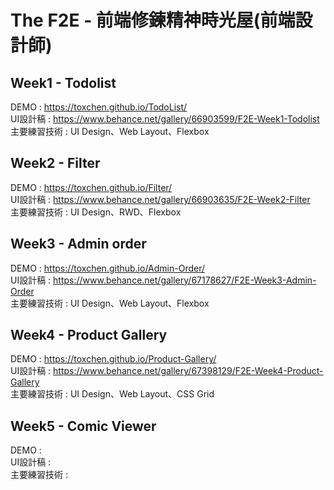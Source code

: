 # The F2E - 前端修鍊精神時光屋(前端設計師)

## Week1 - Todolist

DEMO : https://toxchen.github.io/TodoList/ <br>
UI設計稿 : https://www.behance.net/gallery/66903599/F2E-Week1-Todolist <br>
主要練習技術 : UI Design、Web Layout、Flexbox <br>

## Week2 - Filter

DEMO : https://toxchen.github.io/Filter/ <br>
UI設計稿 : https://www.behance.net/gallery/66903635/F2E-Week2-Filter <br>
主要練習技術 : UI Design、RWD、Flexbox <br>

## Week3 - Admin order

DEMO : https://toxchen.github.io/Admin-Order/ <br>
UI設計稿 : https://www.behance.net/gallery/67178627/F2E-Week3-Admin-Order <br>
主要練習技術 : UI Design、Web Layout、Flexbox <br>

## Week4 - Product Gallery

DEMO : https://toxchen.github.io/Product-Gallery/ <br>
UI設計稿 : https://www.behance.net/gallery/67398129/F2E-Week4-Product-Gallery <br>
主要練習技術 : UI Design、Web Layout、CSS Grid <br>

## Week5 - Comic Viewer

DEMO : <br>
UI設計稿 : <br>
主要練習技術 : <br>